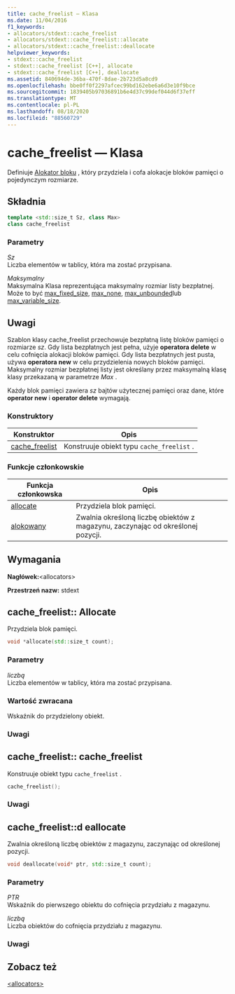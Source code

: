 ```yaml
---
title: cache_freelist — Klasa
ms.date: 11/04/2016
f1_keywords:
- allocators/stdext::cache_freelist
- allocators/stdext::cache_freelist::allocate
- allocators/stdext::cache_freelist::deallocate
helpviewer_keywords:
- stdext::cache_freelist
- stdext::cache_freelist [C++], allocate
- stdext::cache_freelist [C++], deallocate
ms.assetid: 840694de-36ba-470f-8dae-2b723d5a8cd9
ms.openlocfilehash: bbe0ff0f2297afcec99bd162ebe6a6d3e10f9bce
ms.sourcegitcommit: 1839405b97036891b6e4d37c99def044d6f37eff
ms.translationtype: MT
ms.contentlocale: pl-PL
ms.lasthandoff: 08/18/2020
ms.locfileid: "88560729"
---
```

# <a name="cache_freelist-class"></a>cache_freelist — Klasa

Definiuje [Alokator bloku](../standard-library/allocators-header.md) , który przydziela i cofa alokacje bloków pamięci o pojedynczym rozmiarze.

## <a name="syntax"></a>Składnia

```cpp
template <std::size_t Sz, class Max>
class cache_freelist
```

### <a name="parameters"></a>Parametry

*Sz*\
Liczba elementów w tablicy, która ma zostać przypisana.

*Maksymalny*\
Maksymalna Klasa reprezentująca maksymalny rozmiar listy bezpłatnej. Może to być [max_fixed_size](../standard-library/max-fixed-size-class.md), [max_none](../standard-library/max-none-class.md), [max_unbounded](../standard-library/max-unbounded-class.md)lub [max_variable_size](../standard-library/max-variable-size-class.md).

## <a name="remarks"></a>Uwagi

Szablon klasy cache_freelist przechowuje bezpłatną listę bloków pamięci o rozmiarze *sz*. Gdy lista bezpłatnych jest pełna, użyje **operatora delete** w celu cofnięcia alokacji bloków pamięci. Gdy lista bezpłatnych jest pusta, używa **operatora new** w celu przydzielenia nowych bloków pamięci. Maksymalny rozmiar bezpłatnej listy jest określany przez maksymalną klasę klasy przekazaną w parametrze *Max* .

Każdy blok pamięci zawiera *sz* bajtów użytecznej pamięci oraz dane, które **operator new** i **operator delete** wymagają.

### <a name="constructors"></a>Konstruktory

|Konstruktor|Opis|
|-|-|
|[cache_freelist](#cache_freelist)|Konstruuje obiekt typu `cache_freelist` .|

### <a name="member-functions"></a>Funkcje członkowskie

|Funkcja członkowska|Opis|
|-|-|
|[allocate](#allocate)|Przydziela blok pamięci.|
|[alokowany](#deallocate)|Zwalnia określoną liczbę obiektów z magazynu, zaczynając od określonej pozycji.|

## <a name="requirements"></a>Wymagania

**Nagłówek:**\<allocators>

**Przestrzeń nazw:** stdext

## <a name="cache_freelistallocate"></a><a name="allocate"></a> cache_freelist:: Allocate

Przydziela blok pamięci.

```cpp
void *allocate(std::size_t count);
```

### <a name="parameters"></a>Parametry

*liczbą*\
Liczba elementów w tablicy, która ma zostać przypisana.

### <a name="return-value"></a>Wartość zwracana

Wskaźnik do przydzielony obiekt.

### <a name="remarks"></a>Uwagi

## <a name="cache_freelistcache_freelist"></a><a name="cache_freelist"></a> cache_freelist:: cache_freelist

Konstruuje obiekt typu `cache_freelist` .

```cpp
cache_freelist();
```

### <a name="remarks"></a>Uwagi

## <a name="cache_freelistdeallocate"></a><a name="deallocate"></a> cache_freelist::d eallocate

Zwalnia określoną liczbę obiektów z magazynu, zaczynając od określonej pozycji.

```cpp
void deallocate(void* ptr, std::size_t count);
```

### <a name="parameters"></a>Parametry

*PTR*\
Wskaźnik do pierwszego obiektu do cofnięcia przydziału z magazynu.

*liczbą*\
Liczba obiektów do cofnięcia przydziału z magazynu.

### <a name="remarks"></a>Uwagi

## <a name="see-also"></a>Zobacz też

[\<allocators>](../standard-library/allocators-header.md)
